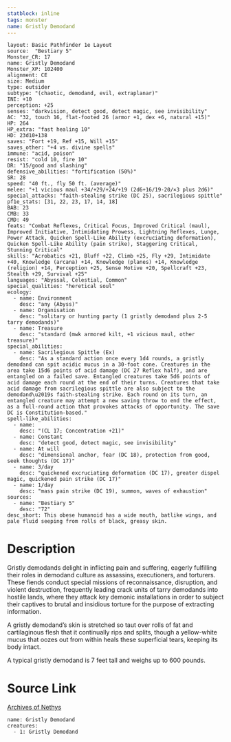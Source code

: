 ```yaml
---
statblock: inline
tags: monster
name: Gristly Demodand
---
```

```statblock
layout: Basic Pathfinder 1e Layout
source:  "Bestiary 5"
Monster_CR: 17
name: Gristly Demodand
Monster_XP: 102400
alignment: CE
size: Medium
type: outsider
subtype: "(chaotic, demodand, evil, extraplanar)"
INI: +10
perception: +25
senses: "darkvision, detect good, detect magic, see invisibility"
AC: "32, touch 16, flat-footed 26 (armor +1, dex +6, natural +15)"
HP: 264
HP_extra: "fast healing 10"
HD: 23d10+138
saves: "Fort +19, Ref +15, Will +15"
saves_other: "+4 vs. divine spells"
immune: "acid, poison"
resist: "cold 10, fire 10"
DR: "15/good and slashing"
defensive_abilities: "fortification (50%)"
SR: 28
speed: "40 ft., fly 50 ft. (average)"
melee: "+1 vicious maul +34/+29/+24/+19 (2d6+16/19-20/×3 plus 2d6)"
special_attacks: "faith-stealing strike (DC 25), sacrilegious spittle"
pf1e_stats: [31, 22, 23, 17, 14, 18]
BAB: 23
CMB: 33
CMD: 49
feats: "Combat Reflexes, Critical Focus, Improved Critical (maul), Improved Initiative, Intimidating Prowess, Lightning Reflexes, Lunge, Power Attack, Quicken Spell-Like Ability (excruciating deformation), Quicken Spell-Like Ability (pain strike), Staggering Critical, Stunning Critical"
skills: "Acrobatics +21, Bluff +22, Climb +25, Fly +29, Intimidate +40, Knowledge (arcana) +14, Knowledge (planes) +14, Knowledge (religion) +14, Perception +25, Sense Motive +20, Spellcraft +23, Stealth +29, Survival +25"
languages: "Abyssal, Celestial, Common"
special_qualities: "heretical soul"
ecology:
  - name: Environment
    desc: "any (Abyss)"
  - name: Organisation
    desc: "solitary or hunting party (1 gristly demodand plus 2-5 tarry demodands)"
  - name: Treasure
    desc: "standard (mwk armored kilt, +1 vicious maul, other treasure)"
special_abilities:
  - name: Sacrilegious Spittle (Ex)
    desc: "As a standard action once every 1d4 rounds, a gristly demodand can spit acidic mucus in a 30-foot cone. Creatures in the area take 15d6 points of acid damage (DC 27 Reflex half), and are entangled on a failed save. Entangled creatures take 5d6 points of acid damage each round at the end of their turns. Creatures that take acid damage from sacrilegious spittle are also subject to the demodand\u2019s faith-stealing strike. Each round on its turn, an entangled creature may attempt a new saving throw to end the effect, as a full-round action that provokes attacks of opportunity. The save DC is Constitution-based."
spell-like_abilities:
  - name:
    desc: "(CL 17; Concentration +21)"
  - name: Constant
    desc: "detect good, detect magic, see invisibility"
  - name: At will
    desc: "dimensional anchor, fear (DC 18), protection from good, seek thoughts (DC 17)"
  - name: 3/day
    desc: "quickened excruciating deformation (DC 17), greater dispel magic, quickened pain strike (DC 17)"
  - name: 1/day
    desc: "mass pain strike (DC 19), summon, waves of exhaustion"
sources:
  - name: "Bestiary 5"
    desc: "72"
desc_short: This obese humanoid has a wide mouth, batlike wings, and pale fluid seeping from rolls of black, greasy skin.
```
# Description
Gristly demodands delight in inflicting pain and suffering, eagerly fulfilling their roles in demodand culture as assassins, executioners, and torturers. These fiends conduct special missions of reconnaissance, disruption, and violent destruction, frequently leading crack units of tarry demodands into hostile lands, where they attack key demonic installations in order to subject their captives to brutal and insidious torture for the purpose of extracting information.

A gristly demodand’s skin is stretched so taut over rolls of fat and cartilaginous flesh that it continually rips and splits, though a yellow-white mucus that oozes out from within heals these superficial tears, keeping its body intact.

A typical gristly demodand is 7 feet tall and weighs up to 600 pounds.
# Source Link
[Archives of Nethys](https://aonprd.com/MonsterDisplay.aspx?ItemName=Gristly%20Demodand)
```encounter-table
name: Gristly Demodand
creatures:
  - 1: Gristly Demodand
```
